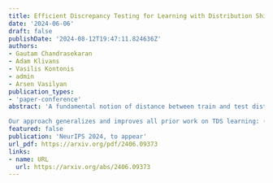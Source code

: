 ```yaml
---
title: Efficient Discrepancy Testing for Learning with Distribution Shift
date: '2024-06-06'
draft: false
publishDate: '2024-08-12T19:47:11.824636Z'
authors:
- Gautam Chandrasekaran
- Adam Klivans
- Vasilis Kontonis
- admin
- Arsen Vasilyan
publication_types:
- 'paper-conference'
abstract: 'A fundamental notion of distance between train and test distributions from the field of domain adaptation is discrepancy distance. While in general hard to compute, here we provide the first set of provably efficient algorithms for testing localized discrepancy distance, where discrepancy is computed with respect to a fixed output classifier. These results imply a broad set of new, efficient learning algorithms in the recently introduced model of Testable Learning with Distribution Shift (TDS learning) due to Klivans et al. (2023). 

Our approach generalizes and improves all prior work on TDS learning: (1) we obtain universal learners that succeed simultaneously for large classes of test distributions, (2) achieve near-optimal error rates, and (3) give exponential improvements for constant depth circuits. Our methods further extend to semi-parametric settings and imply the first positive results for low-dimensional convex sets. Additionally, we separate learning and testing phases and obtain algorithms that run in fully polynomial time at test time.'
featured: false
publication: 'NeurIPS 2024, to appear'
url_pdf: https://arxiv.org/pdf/2406.09373
links:
- name: URL
  url: https://arxiv.org/abs/2406.09373
---
```


